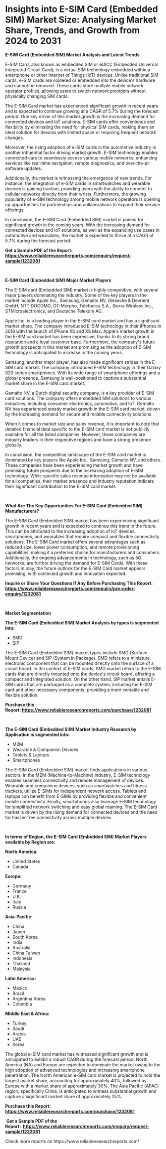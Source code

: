<p><h1>Insights into E-SIM Card (Embedded SIM) Market Size: Analysing Market Share, Trends, and Growth from 2024 to 2031</h1></p><p><strong>E-SIM Card (Embedded SIM) Market Analysis and Latest Trends</strong></p>
<p><p>E-SIM Card, also known as embedded SIM or eUICC (Embedded Universal Integrated Circuit Card), is a virtual SIM technology embedded within a smartphone or other Internet of Things (IoT) devices. Unlike traditional SIM cards, e-SIM cards are soldered or embedded into the device's hardware and cannot be removed. These cards store multiple mobile network operator profiles, allowing users to switch network providers without physically changing SIM cards.</p><p>The E-SIM Card market has experienced significant growth in recent years and is expected to continue growing at a CAGR of 5.7% during the forecast period. One key driver of this market growth is the increasing demand for connected devices and IoT solutions. E-SIM cards offer convenience and flexibility by eliminating the need for physical SIM cards, making them an ideal solution for devices with limited space or requiring frequent network changes.</p><p>Moreover, the rising adoption of e-SIM cards in the automotive industry is another influential factor driving market growth. E-SIM technology enables connected cars to seamlessly access various mobile networks, enhancing services like real-time navigation, remote diagnostics, and over-the-air software updates.</p><p>Additionally, the market is witnessing the emergence of new trends. For instance, the integration of e-SIM cards in smartwatches and wearable devices is gaining traction, providing users with the ability to connect to cellular networks directly from their wrists. Furthermore, the growing popularity of e-SIM technology among mobile network operators is opening up opportunities for partnerships and collaborations to expand their service offerings.</p><p>In conclusion, the E-SIM Card (Embedded SIM) market is poised for significant growth in the coming years. With the increasing demand for connected devices and IoT solutions, as well as the expanding use cases in automotive and wearables, the market is expected to thrive at a CAGR of 5.7% during the forecast period.</p></p>
<p><strong>Get a Sample PDF of the Report:&nbsp; <a href="https://www.reliableresearchreports.com/enquiry/request-sample/1232081">https://www.reliableresearchreports.com/enquiry/request-sample/1232081</a></strong></p>
<p>&nbsp;</p>
<p><strong>E-SIM Card (Embedded SIM) Major Market Players</strong></p>
<p><p>The E-SIM card (Embedded SIM) market is highly competitive, with several major players dominating the industry. Some of the key players in the market include Apple Inc., Samsung, Gemalto NV, Giesecke & Devrient GmbH, NTT DOCOMO, OT-Morpho, Telefonica S.A., Sierra Wireless Inc., STMicroelectronics, and Deutsche Telekom AG.</p><p>Apple Inc. is a leading player in the E-SIM card market and has a significant market share. The company introduced E-SIM technology in their iPhones in 2018 with the launch of iPhone XS and XS Max. Apple's market growth in the E-SIM card market has been impressive, thanks to its strong brand reputation and a loyal customer base. Furthermore, the company's future growth prospects in this market are promising as the adoption of E-SIM technology is anticipated to increase in the coming years.</p><p>Samsung, another major player, has also made significant strides in the E-SIM card market. The company introduced E-SIM technology in their Galaxy S20 series smartphones. With its wide range of smartphone offerings and a global presence, Samsung is well-positioned to capture a substantial market share in the E-SIM card market.</p><p>Gemalto NV, a Dutch digital security company, is a key provider of E-SIM card solutions. The company offers embedded SIM solutions to various industries, including consumer electronics, automotive, and IoT. Gemalto NV has experienced steady market growth in the E-SIM card market, driven by the increasing demand for secure and reliable connectivity solutions.</p><p>When it comes to market size and sales revenue, it is important to note that detailed financial data specific to the E-SIM card market is not publicly available for all the listed companies. However, these companies are industry leaders in their respective regions and have a strong presence globally.</p><p>In conclusion, the competitive landscape of the E-SIM card market is dominated by key players like Apple Inc., Samsung, Gemalto NV, and others. These companies have been experiencing market growth and have promising future prospects due to the increasing adoption of E-SIM technology. While specific sales revenue information may not be available for all companies, their market presence and industry reputation indicate their significant contribution to the E-SIM card market.</p></p>
<p>&nbsp;</p>
<p><strong>What Are The Key Opportunities For E-SIM Card (Embedded SIM) Manufacturers?</strong></p>
<p><p>The E-SIM Card (Embedded SIM) market has been experiencing significant growth in recent years and is expected to continue this trend in the future. This can be attributed to the increasing adoption of IoT devices, smartphones, and wearables that require compact and flexible connectivity solutions. The E-SIM Card market offers several advantages such as reduced size, lower power consumption, and remote provisioning capabilities, making it a preferred choice for manufacturers and consumers. Additionally, the ongoing advancements in technology, such as 5G networks, are further driving the demand for E-SIM Cards. With these factors in play, the future outlook for the E-SIM Card market appears promising, with continued growth and innovation expected.</p></p>
<p><strong>Inquire or Share Your Questions If Any Before Purchasing This Report: <a href="https://www.reliableresearchreports.com/enquiry/pre-order-enquiry/1232081">https://www.reliableresearchreports.com/enquiry/pre-order-enquiry/1232081</a></strong></p>
<p>&nbsp;</p>
<p><strong>Market Segmentation</strong></p>
<p><strong>The E-SIM Card (Embedded SIM) Market Analysis by types is segmented into:</strong></p>
<p><ul><li>SMD</li><li>SIP</li></ul></p>
<p><p>The E-SIM Card (Embedded SIM) market types include SMD (Surface Mount Device) and SIP (System in Package). SMD refers to a miniature electronic component that can be mounted directly onto the surface of a circuit board. In the context of E-SIM cards, SMD market refers to the E-SIM cards that are directly mounted onto the device's circuit board, offering a compact and integrated solution. On the other hand, SIP market entails E-SIM cards that are packaged as a complete system, including the E-SIM card and other necessary components, providing a more versatile and flexible solution.</p></p>
<p><strong>Purchase this Report:&nbsp;<a href="https://www.reliableresearchreports.com/purchase/1232081">https://www.reliableresearchreports.com/purchase/1232081</a></strong></p>
<p>&nbsp;</p>
<p><strong>The E-SIM Card (Embedded SIM) Market Industry Research by Application is segmented into:</strong></p>
<p><ul><li>M2M</li><li>Wearable & Companion Devices</li><li>Tablets & Laptops</li><li>Smartphones</li></ul></p>
<p><p>The E-SIM Card (Embedded SIM) market finds applications in various sectors. In the M2M (Machine-to-Machine) industry, E-SIM technology enables seamless connectivity and remote management of devices. Wearable and companion devices, such as smartwatches and fitness trackers, utilize E-SIMs for independent network access. Tablets and laptops can benefit from E-SIMs by providing flexible and convenient mobile connectivity. Finally, smartphones also leverage E-SIM technology for simplified network switching and easy global roaming. The E-SIM Card market is driven by the rising demand for connected devices and the need for hassle-free connectivity across multiple devices.</p></p>
<p>&nbsp;</p>
<p><strong>In terms of Region, the E-SIM Card (Embedded SIM) Market Players available by Region are:</strong></p>
<p>
    <p> <strong> North America: </strong>
        <ul>
            <li>United States</li>
            <li>Canada</li>
        </ul>
        </p> 
    <p> <strong> Europe: </strong>
        <ul>
            <li>Germany</li>
            <li>France</li>
            <li>U.K.</li>
            <li>Italy</li>
            <li>Russia</li>
        </ul>
        </p> 
    <p> <strong> Asia-Pacific: </strong>
        <ul>
            <li>China</li>
            <li>Japan</li>
            <li>South Korea</li>
            <li>India</li>
            <li>Australia</li>
            <li>China Taiwan</li>
            <li>Indonesia</li>
            <li>Thailand</li>
            <li>Malaysia</li>
        </ul>
        </p> 
    <p> <strong> Latin America: </strong>
        <ul>
            <li>Mexico</li>
            <li>Brazil</li>
            <li>Argentina Korea</li>
            <li>Colombia</li>
        </ul>
        </p> 
    <p> <strong> Middle East & Africa: </strong>
        <ul>
            <li>Turkey</li>
            <li>Saudi</li>
            <li>Arabia</li>
            <li>UAE</li>
            <li>Korea</li>
        </ul>
    </p>
    </p>
<p><p>The global e-SIM card market has witnessed significant growth and is anticipated to exhibit a robust CAGR during the forecast period. North America (NA) and Europe are expected to dominate the market owing to the high adoption of advanced technologies and increasing smartphone penetration. The North American e-SIM card market is projected to hold the largest market share, accounting for approximately 40%, followed by Europe with a market share of approximately 30%. The Asia Pacific (APAC) region, specifically China, is anticipated to witness substantial growth and capture a significant market share of approximately 25%.</p></p>
<p><strong>Purchase this Report: <a href="https://www.reliableresearchreports.com/purchase/1232081">https://www.reliableresearchreports.com/purchase/1232081</a></strong></p>
<p>&nbsp;<strong>Get a Sample PDF of the Report:&nbsp;&nbsp;<a href="https://www.reliableresearchreports.com/enquiry/request-sample/1232081">https://www.reliableresearchreports.com/enquiry/request-sample/1232081</a></strong></p>
<p><strong></strong></p>
<p>Check more reports on https://www.reliableresearchreports.com/</p>